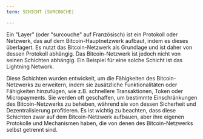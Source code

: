 ```yaml
---
term: SCHICHT (SURCOUCHE)

---
```

Ein "Layer" (oder "surcouche" auf Französisch) ist ein Protokoll oder Netzwerk, das auf dem Bitcoin-Hauptnetzwerk aufbaut, indem es dieses überlagert. Es nutzt das Bitcoin-Netzwerk als Grundlage und ist daher von dessen Protokoll abhängig. Das Bitcoin-Netzwerk ist jedoch nicht von seinen Schichten abhängig. Ein Beispiel für eine solche Schicht ist das Lightning Network.

Diese Schichten wurden entwickelt, um die Fähigkeiten des Bitcoin-Netzwerks zu erweitern, indem sie zusätzliche Funktionalitäten oder Fähigkeiten hinzufügen, wie z.B. schnellere Transaktionen, Token oder Micropayments. Sie werden oft geschaffen, um bestimmte Einschränkungen des Bitcoin-Netzwerks zu beheben, während sie von dessen Sicherheit und Dezentralisierung profitieren. Es ist wichtig zu beachten, dass diese Schichten zwar auf dem Bitcoin-Netzwerk aufbauen, aber ihre eigenen Protokolle und Mechanismen haben, die von denen des Bitcoin-Netzwerks selbst getrennt sind.
